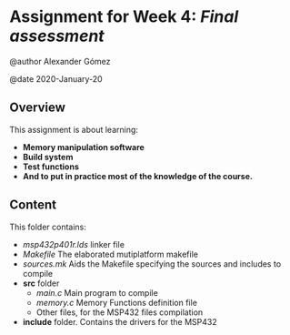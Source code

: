 # Assignment for Week 4: _Final assessment_

@author Alexander Gómez

@date 2020-January-20

## Overview

This assignment is about learning:
 - __Memory manipulation software__
 - __Build system__
 - __Test functions__
 - __And to put in practice most of the knowledge of the course.__

## Content

This folder contains:

- _msp432p401r.lds_ linker file
- _Makefile_ The elaborated mutiplatform makefile
- _sources.mk_ Aids the Makefile specifying the sources and includes to compile 
- **src** folder
  - _main.c_ Main program to compile
  - _memory.c_ Memory Functions definition file
  - Other files, for the MSP432 files compilation
- **include** folder. Contains the drivers for the MSP432

